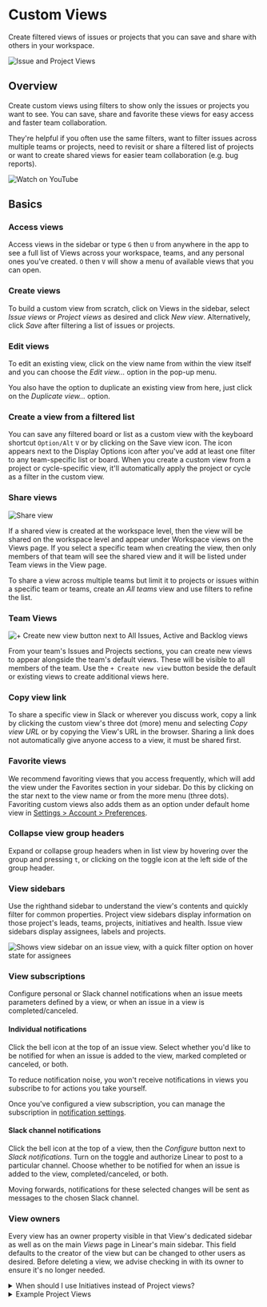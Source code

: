 # Custom Views

Create filtered views of issues or projects that you can save and share with others in your workspace.

![Issue and Project Views](https://webassets.linear.app/images/ornj730p/production/6588c3dbdde8688ffd192a47210980e8e1a3c4fc-2494x1021.png?q=95&auto=format&dpr=2)

## Overview

Create custom views using filters to show only the issues or projects you want to see. You can save, share and favorite these views for easy access and faster team collaboration.   


They're helpful if you often use the same filters, want to filter issues across multiple teams or projects, need to revisit or share a filtered list of projects or want to create shared views for easier team collaboration (e.g. bug reports).

![Watch on YouTube](https://www.youtube.com/watch?v=7oN7aFzfIvQ&feature=youtu.be)

## **Basics**

### Access views

Access views in the sidebar or type `G` then `U` from anywhere in the app to see a full list of Views across your workspace, teams, and any personal ones you've created. `O` then `V` will show a menu of available views that you can open.

### Create views

To build a custom view from scratch, click on Views in the sidebar, select _Issue views_ or _Project views_ as desired and click _New view_. Alternatively, click _Save_ after filtering a list of issues or projects.  

### Edit views

To edit an existing view, click on the view name from within the view itself and you can choose the _Edit view…_ option in the pop-up menu.   
  
You also have the option to duplicate an existing view from here, just click on the _Duplicate view..._ option.

### Create a view from a filtered list

You can save any filtered board or list as a custom view with the keyboard shortcut `Option/Alt` `V` or by clicking on the Save view icon. The icon appears next to the Display Options icon after you've add at least one filter to any team-specific list or board. When you create a custom view from a project or cycle-specific view, it'll automatically apply the project or cycle as a filter in the custom view. 

### Share views

![Share view](https://webassets.linear.app/images/ornj730p/production/866f7257d57e24abaeb6ff6c8a613fc2f57eeca7-1998x850.png?q=95&auto=format&dpr=2)

If a shared view is created at the workspace level, then the view will be shared on the workspace level and appear under Workspace views on the Views page. If you select a specific team when creating the view, then only members of that team will see the shared view and it will be listed under Team views in the View page.   
  
To share a view across multiple teams but limit it to projects or issues within a specific team or teams, create an _All teams_ view and use filters to refine the list.

### Team Views

![+ Create new view button next to All Issues, Active and Backlog views](https://webassets.linear.app/images/ornj730p/production/f8bbfb68fe973ab9e7de98fc8b8a7318653aff17-800x218.png?q=95&auto=format&dpr=2)

From your team's Issues and Projects sections, you can create new views to appear alongside the team's default views. These will be visible to all members of the team. Use the `+ Create new view` button beside the default or existing views to create additional views here. 

### Copy view link

To share a specific view in Slack or wherever you discuss work, copy a link by clicking the custom view's three dot (more) menu and selecting _Copy view URL_ or by copying the View's URL in the browser. Sharing a link does not automatically give anyone access to a view, it must be shared first.

### Favorite views

We recommend favoriting views that you access frequently, which will add the view under the Favorites section in your sidebar. Do this by clicking on the star next to the view name or from the more menu (three dots). Favoriting custom views also adds them as an option under default home view in [Settings > Account > Preferences](https://linear.app/settings/account/preferences).

### Collapse view group headers

Expand or collapse group headers when in list view by hovering over the group and pressing `t`, or clicking on the toggle icon at the left side of the group header.

### View sidebars

Use the righthand sidebar to understand the view's contents and quickly filter for common properties. Project view sidebars display information on those project's leads, teams, projects, initiatives and health. Issue view sidebars display assignees, labels and projects. 

![Shows view sidebar on an issue view, with a quick filter option on hover state for assignees](https://webassets.linear.app/images/ornj730p/production/128bab75f8039c255acfb3ca833c057153ed2e1e-2160x1326.png?q=95&auto=format&dpr=2)

### View subscriptions

Configure personal or Slack channel notifications when an issue meets parameters defined by a view, or when an issue in a view is completed/canceled. 

#### Individual notifications

Click the bell icon at the top of an issue view. Select whether you'd like to be notified for when an issue is added to the view, marked completed or canceled, or both. 

To reduce notification noise, you won't receive notifications in views you subscribe to for actions you take yourself.

Once you've configured a view subscription, you can manage the subscription in [notification settings](https://linear.app/settings/account/notifications).

#### Slack channel notifications

Click the bell icon at the top of a view, then the _Configure_ button next to _Slack notifications_. Turn on the toggle and authorize Linear to post to a particular channel. Choose whether to be notified for when an issue is added to the view, completed/canceled, or both.

Moving forwards, notifications for these selected changes will be sent as messages to the chosen Slack channel.

### View owners

Every view has an owner property visible in that View's dedicated sidebar as well as on the main _Views_ page in Linear's main sidebar. This field defaults to the creator of the view but can be changed to other users as desired. Before deleting a view, we advise checking in with its owner to ensure it's no longer needed.

<details>
<summary>When should I use Initiatives instead of Project views?</summary>
If you want to curate a list of projects for planning purposes that map to an organization goal or objective and you want to keep track of overall progress, an initiative is the ideal tool. The projects in an initiative are manually curated and do not change over time unless new projects are manually added or removed.

In Project views, any projects meeting the view's filter criteria will appear. Use project views to represent the current state of work, or as a quick way to keep an eye on particular types of projects you care about.
</details>

<details>
<summary>Example Project Views</summary>
**At Risk Projects**

  
See which projects are currently at risk to quickly spot projects that need attention.

![At Risk projects](https://webassets.linear.app/images/ornj730p/production/3215b876c776078d0bfd996c0cc257486517579a-1420x300.png?q=95&auto=format&dpr=2)
*At Risk projects*

  
**Quarterly review**

  
Look at projects completed last quarter and compare that to last quarter's planned roadmap. You can also share this view with stakeholders who need to know which features have launched.

![Quarterly review](https://webassets.linear.app/images/ornj730p/production/d7aed9fc43016b4da5b93908cd9d5248fcfe9b9d-1464x304.png?q=95&auto=format&dpr=2)
*Quarterly review*

  
**Projects by user**

  
Keep a list of your projects or projects or those of your direct report. Order projects by target date and look at the Status indicator to get a sense of when they’ll ship.

![Projects by user](https://webassets.linear.app/images/ornj730p/production/659ca5f8bdf184b12d72e09f9d4ccab0c04ec1f0-1434x300.png?q=95&auto=format&dpr=2)
*Projects by user*

**Upcoming releases**  
  
Create a list of projects that are coming up for release by filtering for specific milestones (e.g. Alpha, Beta, GA).

![Upcoming releases](https://webassets.linear.app/images/ornj730p/production/ffc045c7f5201fc719abc6201a938b0cf2ac9dac-1438x316.png?q=95&auto=format&dpr=2)
*Upcoming releases*

  
**Projects by initiative**  
  
Filter by initiative to create a view of projects across different initiatives.

![Q3 team roadmaps](https://webassets.linear.app/images/ornj730p/production/df31574143d9b9186f851a4ea891a8fae391b1f5-1444x266.png?q=95&auto=format&dpr=2)
*Q3 team roadmaps*
</details>